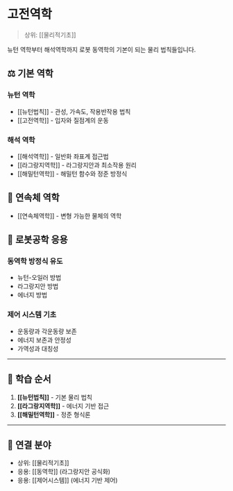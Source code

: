 # 고전역학

> 상위: [[물리적기초]]

뉴턴 역학부터 해석역학까지 로봇 동역학의 기본이 되는 물리 법칙들입니다.

## ⚖️ 기본 역학

### 뉴턴 역학
- [[뉴턴법칙]] - 관성, 가속도, 작용반작용 법칙
- [[고전역학]] - 입자와 질점계의 운동

### 해석 역학
- [[해석역학]] - 일반화 좌표계 접근법
- [[라그랑지역학]] - 라그랑지안과 최소작용 원리
- [[해밀턴역학]] - 해밀턴 함수와 정준 방정식

## 🌊 연속체 역학
- [[연속체역학]] - 변형 가능한 물체의 역학

## 🔗 로봇공학 응용

### 동역학 방정식 유도
- 뉴턴-오일러 방법
- 라그랑지안 방법
- 에너지 방법

### 제어 시스템 기초
- 운동량과 각운동량 보존
- 에너지 보존과 안정성
- 가역성과 대칭성

---

## 🎯 학습 순서

1. **[[뉴턴법칙]]** - 기본 물리 법칙
2. **[[라그랑지역학]]** - 에너지 기반 접근
3. **[[해밀턴역학]]** - 정준 형식론

---

## 🔗 연결 분야
- 상위: [[물리적기초]]
- 응용: [[동역학]] (라그랑지안 공식화)
- 응용: [[제어시스템]] (에너지 기반 제어)